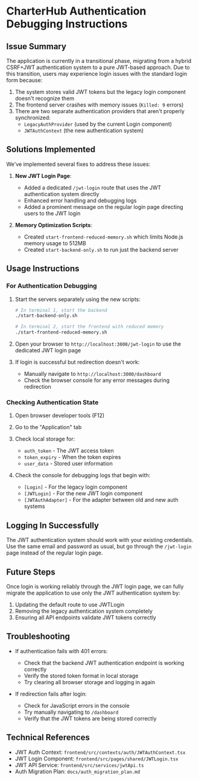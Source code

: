 # CharterHub Authentication Debugging Instructions

## Issue Summary

The application is currently in a transitional phase, migrating from a hybrid CSRF+JWT authentication system to a pure JWT-based approach. Due to this transition, users may experience login issues with the standard login form because:

1. The system stores valid JWT tokens but the legacy login component doesn't recognize them
2. The frontend server crashes with memory issues (`Killed: 9` errors)
3. There are two separate authentication providers that aren't properly synchronized:
   - `LegacyAuthProvider` (used by the current Login component)
   - `JWTAuthContext` (the new authentication system)

## Solutions Implemented

We've implemented several fixes to address these issues:

1. **New JWT Login Page**:
   - Added a dedicated `/jwt-login` route that uses the JWT authentication system directly
   - Enhanced error handling and debugging logs
   - Added a prominent message on the regular login page directing users to the JWT login

2. **Memory Optimization Scripts**:
   - Created `start-frontend-reduced-memory.sh` which limits Node.js memory usage to 512MB
   - Created `start-backend-only.sh` to run just the backend server

## Usage Instructions

### For Authentication Debugging

1. Start the servers separately using the new scripts:

   ```bash
   # In terminal 1, start the backend
   ./start-backend-only.sh

   # In terminal 2, start the frontend with reduced memory
   ./start-frontend-reduced-memory.sh
   ```

2. Open your browser to `http://localhost:3000/jwt-login` to use the dedicated JWT login page

3. If login is successful but redirection doesn't work:
   - Manually navigate to `http://localhost:3000/dashboard`
   - Check the browser console for any error messages during redirection

### Checking Authentication State

1. Open browser developer tools (F12)
2. Go to the "Application" tab
3. Check local storage for:
   - `auth_token` - The JWT access token
   - `token_expiry` - When the token expires
   - `user_data` - Stored user information

4. Check the console for debugging logs that begin with:
   - `[Login]` - For the legacy login component
   - `[JWTLogin]` - For the new JWT login component
   - `[JWTAuthAdapter]` - For the adapter between old and new auth systems

## Logging In Successfully

The JWT authentication system should work with your existing credentials. Use the same email and password as usual, but go through the `/jwt-login` page instead of the regular login page.

## Future Steps

Once login is working reliably through the JWT login page, we can fully migrate the application to use only the JWT authentication system by:

1. Updating the default route to use JWTLogin
2. Removing the legacy authentication system completely
3. Ensuring all API endpoints validate JWT tokens correctly

## Troubleshooting

- If authentication fails with 401 errors:
  - Check that the backend JWT authentication endpoint is working correctly
  - Verify the stored token format in local storage
  - Try clearing all browser storage and logging in again

- If redirection fails after login:
  - Check for JavaScript errors in the console
  - Try manually navigating to `/dashboard`
  - Verify that the JWT tokens are being stored correctly

## Technical References

- JWT Auth Context: `frontend/src/contexts/auth/JWTAuthContext.tsx`
- JWT Login Component: `frontend/src/pages/shared/JWTLogin.tsx`
- JWT API Service: `frontend/src/services/jwtApi.ts`
- Auth Migration Plan: `docs/auth_migration_plan.md` 